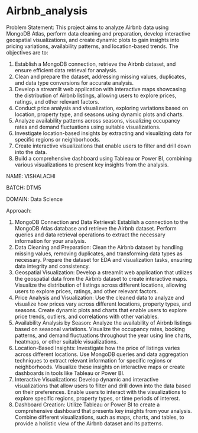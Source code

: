 # Airbnb_analysis

Problem Statement:
 This project aims to analyze Airbnb data using MongoDB Atlas, perform data cleaning and preparation, develop interactive geospatial visualizations, and create dynamic plots to gain insights into pricing variations, availability patterns, and location-based trends. The objectives are to:
1. Establish a MongoDB connection, retrieve the Airbnb dataset, and ensure efficient data retrieval for analysis.
2. Clean and prepare the dataset, addressing missing values, duplicates, and data type conversions for accurate analysis.
3. Develop a streamlit web application with interactive maps showcasing the distribution of Airbnb listings, allowing users to explore prices, ratings, and other relevant 
  factors.
4. Conduct price analysis and visualization, exploring variations based on location, property type, and seasons using dynamic plots and charts.
5. Analyze availability patterns across seasons, visualizing occupancy rates and demand fluctuations using suitable visualizations.
6. Investigate location-based insights by extracting and visualizing data for specific regions or neighborhoods.
7. Create interactive visualizations that enable users to filter 
  and drill down into the data.
8. Build a comprehensive dashboard using Tableau or Power BI, combining various visualizations to present key insights from the analysis.

NAME: VISHALACHI

BATCH: DTM5

DOMAIN: Data Science

Approach:    
1. MongoDB Connection and Data Retrieval: Establish a connection to the MongoDB Atlas database and retrieve the Airbnb dataset. Perform queries and data retrieval operations to extract the necessary information for your analysis.
2. Data Cleaning and Preparation: Clean the Airbnb dataset by handling missing values, removing duplicates, and transforming data types as necessary. Prepare the dataset for EDA and visualization tasks, ensuring data integrity and consistency.
3. Geospatial Visualization: Develop a streamlit web application that utilizes the geospatial data from the Airbnb dataset to create interactive maps. Visualize the distribution of listings across different locations, allowing users to explore prices, ratings, and other relevant factors.
4. Price Analysis and Visualization: Use the cleaned data to analyze and visualize how prices vary across different locations, property types, and seasons. Create dynamic plots and charts that enable users to explore price trends, outliers, and correlations with other variables.
5. Availability Analysis by Season: Analyze the availability of Airbnb listings based on seasonal variations. Visualize the occupancy rates, booking patterns, and demand fluctuations throughout the year using line charts, heatmaps, or other suitable visualizations.
6. Location-Based Insights: Investigate how the price of listings varies across different locations. Use MongoDB queries and data aggregation techniques to extract relevant information for specific regions or neighborhoods. Visualize these insights on interactive maps or create dashboards in tools like Tableau or Power BI.
7. Interactive Visualizations: Develop dynamic and interactive visualizations that allow users to filter and drill down into the data based on their preferences. Enable users to interact with the visualizations to explore specific regions, property types, or time periods of interest.
8. Dashboard Creation: Utilize Tableau or Power BI to create a comprehensive dashboard that presents key insights from your analysis. Combine different visualizations, such as maps, charts, and tables, to provide a holistic view of the Airbnb dataset and its patterns.








